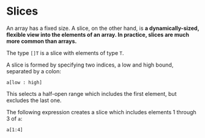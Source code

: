# Slices

An array has a fixed size. A slice, on the other hand, is **a dynamically-sized, flexible view into the elements of an array. In practice, slices are much more common than arrays.**

The type `[]T` is a slice with elements of type `T`.

A slice is formed by specifying two indices, a low and high bound, separated by a colon:

`a[low : high]`

This selects a half-open range which includes the first element, but excludes the last one.

The following expression creates a slice which includes elements 1 through 3 of `a`:

`a[1:4]`
